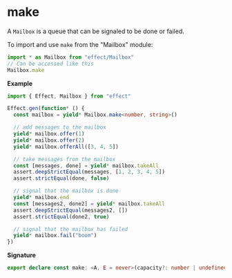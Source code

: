 # make

A `Mailbox` is a queue that can be signaled to be done or failed.

To import and use `make` from the "Mailbox" module:

```ts
import * as Mailbox from "effect/Mailbox"
// Can be accessed like this
Mailbox.make
```

**Example**

```ts
import { Effect, Mailbox } from "effect"

Effect.gen(function* () {
  const mailbox = yield* Mailbox.make<number, string>()

  // add messages to the mailbox
  yield* mailbox.offer(1)
  yield* mailbox.offer(2)
  yield* mailbox.offerAll([3, 4, 5])

  // take messages from the mailbox
  const [messages, done] = yield* mailbox.takeAll
  assert.deepStrictEqual(messages, [1, 2, 3, 4, 5])
  assert.strictEqual(done, false)

  // signal that the mailbox is done
  yield* mailbox.end
  const [messages2, done2] = yield* mailbox.takeAll
  assert.deepStrictEqual(messages2, [])
  assert.strictEqual(done2, true)

  // signal that the mailbox has failed
  yield* mailbox.fail("boom")
})
```

**Signature**

```ts
export declare const make: <A, E = never>(capacity?: number | undefined) => Effect<Mailbox<A, E>>
```
